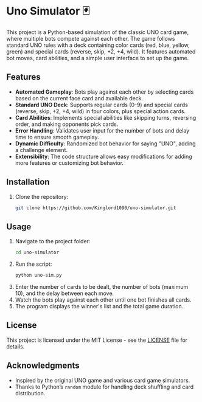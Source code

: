 # Uno Simulator 🃏

This project is a Python-based simulation of the classic UNO card game, where multiple bots compete against each other. The game follows standard UNO rules with a deck containing color cards (red, blue, yellow, green) and special cards (reverse, skip, +2, +4, wild). It features automated bot moves, card abilities, and a simple user interface to set up the game.

## Features

- **Automated Gameplay**: Bots play against each other by selecting cards based on the current face card and available deck.
- **Standard UNO Deck**: Supports regular cards (0-9) and special cards (reverse, skip, +2, +4, wild) in four colors, plus special action cards.
- **Card Abilities**: Implements special abilities like skipping turns, reversing order, and making opponents pick cards.
- **Error Handling**: Validates user input for the number of bots and delay time to ensure smooth gameplay.
- **Dynamic Difficulty**: Randomized bot behavior for saying "UNO", adding a challenge element.
- **Extensibility**: The code structure allows easy modifications for adding more features or customizing bot behavior.

## Installation

1. Clone the repository:
    ```bash
    git clone https://github.com/Kinglord1090/uno-simulator.git
    ```

## Usage

1. Navigate to the project folder:
    ```bash
    cd uno-simulator
    ```
2. Run the script:
    ```bash
    python uno-sim.py
    ```
3. Enter the number of cards to be dealt, the number of bots (maximum 10), and the delay between each move.
4. Watch the bots play against each other until one bot finishes all cards.
5. The program displays the winner's list and the total game duration.

## License

This project is licensed under the MIT License - see the [LICENSE](LICENSE) file for details.

## Acknowledgments
  
- Inspired by the original UNO game and various card game simulators.
- Thanks to Python’s `random` module for handling deck shuffling and card distribution.
